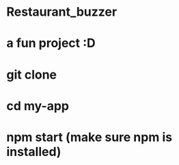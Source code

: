 
# Restaurant_buzzer
# a fun project :D
# git clone 
# cd my-app
# npm start (make sure npm is installed) 
